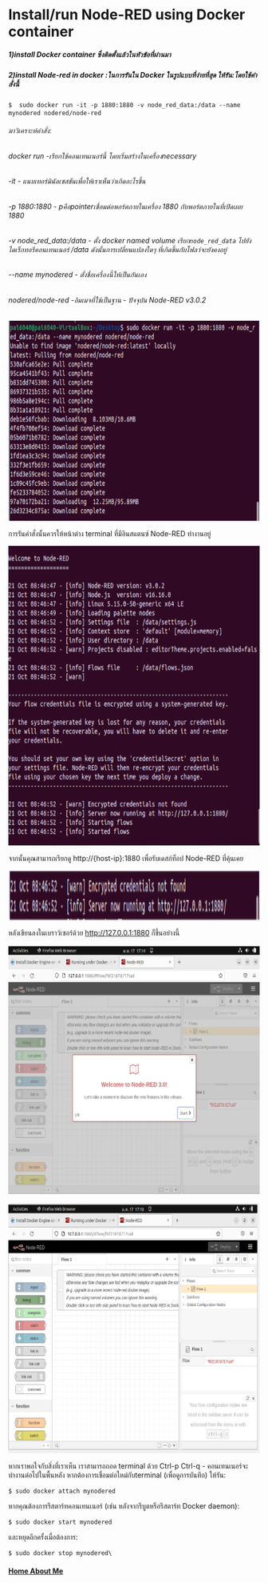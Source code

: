 #  Install/run Node-RED using Docker container
##### 1)install Docker container ซึ่งติดตั้งแล้วในหัวข้อที่ผ่านมา

##### 2)install Node-red in docker :ในการรันใน Docker ในรูปแบบที่ง่ายที่สุด ให้รัน:โดยใช้คำสั่งนี้

```C+
$  sudo docker run -it -p 1880:1880 -v node_red_data:/data --name mynodered nodered/node-red
```


###### มาวิเคราะห์คำสั่ง:
###### docker run -เรียกใช้คอนเทนเนอร์นี้ โดยเริ่มสร้างในเครื่องnecessary
######	 -it - แนบเทอร์มินัลเซสชันเพื่อให้เราเห็นว่าเกิดอะไรขึ้น
######	-p 1880:1880 - pคือpointerเชื่อมต่อพอร์ตภายในเครื่อง 1880 กับพอร์ตภายในที่เปิดเผย 1880
######	-v node_red_data:/data - ตั้ง docker named volume เรียก`node_red_data` ไปยังไดเร็กทอรีคอนเทนเนอร์ /data ดังนั้นการเปลี่ยนแปลงใดๆ ที่เกิดขึ้นกับโฟลว์จะยังคงอยู่
######	--name mynodered - ตั้งชื่อเครื่องนี้ให้เป็นกันเอง
######	nodered/node-red -อิมเมจที่ใช้เป็นฐาน - ปัจจุบัน Node-RED v3.0.2

<p align="center">
  <img src="photo/3_3/1.PNG" alt="8" width="800" height="400"/>
</p>

การรันคำสั่งนั้นควรให้หน้าต่าง terminal ที่มีอินสแตนซ์ Node-RED ทำงานอยู่

<p align="center">
  <img src="photo/3_3/2.PNG" alt="2" width="800" height="600"/>
</p>

จากนั้นคุณสามารถเรียกดู http://{host-ip}:1880 เพื่อรับเดสก์ท็อป Node-RED ที่คุ้นเคย

<p align="center">
  <img src="photo/3_3/3.PNG" alt="3" width="800" height="100"/>
</p>

หลังเขียนลงในเบราว์เซอร์ด้วย http://127.0.0.1:1880 ก็ขึ้นอย่างนี้
<p align="center">
  <img src="photo/3_3/4.PNG" alt="4" width="700" height="500"/>
</p>

<p align="center">
  <img src="photo/3_3/5.PNG" alt="5" width="700" height="500"/>
</p>

หากเราพอใจกับสิ่งที่เราเห็น เราสามารถถอด terminal ด้วย Ctrl-p Ctrl-q - คอนเทนเนอร์จะทำงานต่อไปในพื้นหลัง
หากต้องการเชื่อมต่อใหม่กับterminal (เพื่อดูการบันทึก) ให้รัน:

```C+
$ sudo docker attach mynodered
```
หากคุณต้องการรีสตาร์ทคอนเทนเนอร์ (เช่น หลังจากรีบูตหรือรีสตาร์ท Docker daemon):

```C+
$ sudo docker start mynodered
```
และหยุดอีกครั้งเมื่อต้องการ:

```C+
$ sudo docker stop mynodered\
```

#### [Home About Me](https://tunlaya-sanphokha.github.io/index.html)
